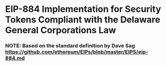 # EIP-884 Implementation for Security Tokens Compliant with the Delaware General Corporations Law 
### NOTE: Based on the standard definition by Dave Sag https://github.com/ethereum/EIPs/blob/master/EIPS/eip-884.md